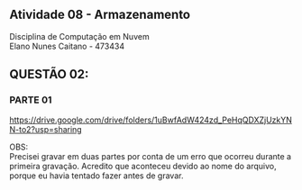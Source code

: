 ## Atividade 08 - Armazenamento

Disciplina de Computação em Nuvem <br>
Elano Nunes Caitano - 473434 <br>

## QUESTÃO 02: 

### PARTE 01<br>
https://drive.google.com/drive/folders/1uBwfAdW424zd_PeHqQDXZjUzkYNN-to2?usp=sharing

OBS:<br> Precisei gravar em duas partes por conta de um erro que ocorreu durante a primeira gravação. 
Acredito que aconteceu devido ao nome do arquivo, porque eu havia tentado fazer antes de gravar. 
